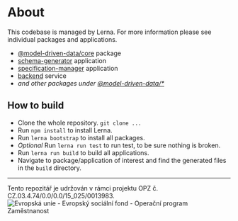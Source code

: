# About
This codebase is managed by Lerna.
For more information please see individual packages and applications.
- [@model-driven-data/core](./packages/core) package
- [schema-generator](./applications/schema-generator) application
- [specification-manager](./applications/specification-manager) application
- [backend](./services/backend) service
- *and other packages under [@model-driven-data/*](./packages)*

## How to build 
- Clone the whole repository. `git clone ...`
- Run `npm install` to install Lerna.
- Run `lerna bootstrap` to install all packages.
- *Optional* Run `lerna run test` to run test, to be sure nothing is broken. 
- Run `lerna run build` to build all applications.
- Navigate to package/application of interest and find the generated files in the `build` directory.

***

Tento repozitář je udržován v rámci projektu OPZ č. CZ.03.4.74/0.0/0.0/15_025/0013983.
![Evropská unie - Evropský sociální fond - Operační program Zaměstnanost](https://data.gov.cz/images/ozp_logo_cz.jpg)
